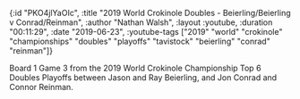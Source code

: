 {:id "PKO4jlYaOIc",
 :title
 "2019 World Crokinole Doubles - Beierling/Beierling v Conrad/Reinman",
 :author "Nathan Walsh",
 :layout :youtube,
 :duration "00:11:29",
 :date "2019-06-23",
 :youtube-tags
 ["2019"
  "world"
  "crokinole"
  "championships"
  "doubles"
  "playoffs"
  "tavistock"
  "beierling"
  "conrad"
  "reinman"]}


Board 1 Game 3 from the 2019 World Crokinole Championship Top 6 Doubles Playoffs between Jason and Ray Beierling, and Jon Conrad and Connor Reinman.

